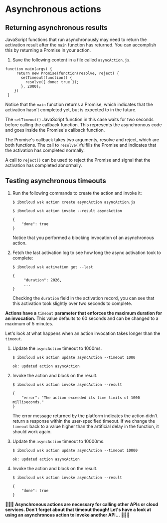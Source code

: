 # Asynchronous actions

## Returning asynchronous results

JavaScript functions that run asynchronously may need to return the activation result after the `main` function has returned. You can accomplish this by returning a Promise in your action.

1. Save the following content in a file called `asyncAction.js`.

```text
function main(args) {
     return new Promise(function(resolve, reject) {
       setTimeout(function() {
         resolve({ done: true });
       }, 2000);
    })
 }
```

Notice that the `main` function returns a Promise, which indicates that the activation hasn't completed yet, but is expected to in the future.

The `setTimeout()` JavaScript function in this case waits for two seconds before calling the callback function. This represents the asynchronous code and goes inside the Promise's callback function.

The Promise's callback takes two arguments, resolve and reject, which are both functions. The call to `resolve()`fulfills the Promise and indicates that the activation has completed normally.

A call to `reject()` can be used to reject the Promise and signal that the activation has completed abnormally.

## Testing asynchronous timeouts

1. Run the following commands to create the action and invoke it:

   ```text
   $ ibmcloud wsk action create asyncAction asyncAction.js
   ```

   ```text
   $ ibmcloud wsk action invoke --result asyncAction
   ```

   ```text
   {
       "done": true
   }
   ```

   Notice that you performed a blocking invocation of an asynchronous action.  

2. Fetch the last activation log to see how long the async activation took to complete:

   ```text
   $ ibmcloud wsk activation get --last
   ```

   ```text
   {
        "duration": 2026,
        ...
   }
   ```

   Checking the `duration` field in the activation record, you can see that this activation took slightly over two seconds to complete.

**Actions have a** `timeout` **parameter that enforces the maximum duration for an invocation.** This value defaults to 60 seconds and can be changed to a maximum of 5 minutes.

Let's look at what happens when an action invocation takes longer than the `timeout`.

1. Update the `asyncAction` timeout to 1000ms.

   ```text
   $ ibmcloud wsk action update asyncAction --timeout 1000
   ```

   ```text
   ok: updated action asyncAction
   ```

2. Invoke the action and block on the result.

   ```text
   $ ibmcloud wsk action invoke asyncAction --result
   ```

   ```text
   {
       "error": "The action exceeded its time limits of 1000 milliseconds."
   }
   ```

   The error message returned by the platform indicates the action didn't return a response within the user-specified timeout. If we change the `timeout` back to a value higher than the artificial delay in the function, it should work again.

3. Update the `asyncAction` timeout to 10000ms.

   ```text
   $ ibmcloud wsk action update asyncAction --timeout 10000
   ```

   ```text
   ok: updated action asyncAction
   ```

4. Invoke the action and block on the result.

   ```text
   $ ibmcloud wsk action invoke asyncAction --result
   ```

   ```text
   {
       "done": true
   }
   ```

🎉🎉🎉 **Asynchronous actions are necessary for calling other APIs or cloud services. Don't forget about that timeout though! Let's have a look at using an asynchronous action to invoke another API…** 🎉🎉🎉


